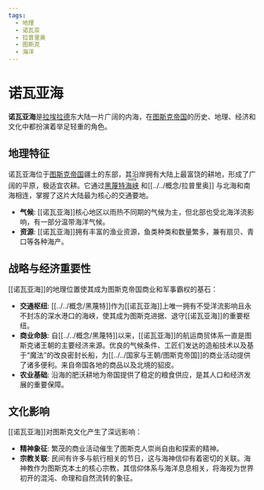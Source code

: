 ```yaml
---
tags:
  - 地理
  - 诺瓦亚
  - 拉普里奥
  - 图斯克
  - 海洋
---
```

# 诺瓦亚海

**诺瓦亚海**是[拉埃拉德](../../概念/拉埃拉德.md)东大陆一片广阔的内海，在[图斯克帝国](../../国家与王朝/图斯克帝国.md)的历史、地理、经济和文化中都扮演着举足轻重的角色。

## 地理特征

诺瓦亚海位于[图斯克帝国](../../国家与王朝/图斯克帝国.md)疆土的东部，其沿岸拥有大陆上最富饶的耕地，形成了广阔的平原，极适宜农耕。它通过[黑蔑特<ruby>海峡<rt>miela</rt></ruby>](黑蔑特.md#黑蔑特<ruby>海峡<rt>miela</rt></ruby>) 和[[../../概念/拉普里奥]] 与北海和南海相连，掌握了这片大陆最为核心的交通要地。

*   **气候**: [[诺瓦亚海]]核心地区以雨热不同期的气候为主，但北部也受北海洋流影响，有一部分温带海洋气候。
*   **资源**: [[诺瓦亚海]]拥有丰富的渔业资源，鱼类种类和数量繁多，兼有扇贝、青口等各种海产。

## 战略与经济重要性

[[诺瓦亚海]]的地理位置使其成为图斯克帝国商业和军事霸权的基石：

*   **交通枢纽**: [[../../概念/黑蔑特]]作为[[诺瓦亚海]]上唯一拥有不受洋流影响且永不封冻的深水港口的海峡，使其成为图斯克进据、退守[[诺瓦亚海]]的重要枢纽。
*   **商业命脉**: 自[[../../概念/黑蔑特]]以来，[[诺瓦亚海]]的航运商贸体系一直是图斯克诸王朝的主要经济来源。优良的气候条件、工匠们发达的造船技术以及基于“魔法”的改良密封长船，为[[../../国家与王朝/图斯克帝国]]的商业活动提供了诸多便利。来自帝国各地的商品以及北境的貂皮。
*   **农业基础**: 沿海的肥沃耕地为帝国提供了稳定的粮食供应，是其人口和经济发展的重要保障。

## 文化影响

[[诺瓦亚海]]对图斯克文化产生了深远影响：

*   **精神象征**: 繁茂的商业活动催生了图斯克人崇尚自由和探索的精神。
*   **宗教关联**: 民间有许多与航行相关的节日，这与海神信仰有着密切的关联。海神教作为图斯克本土的核心宗教，其信仰体系与海洋息息相关，将海视为世界初开的混沌、命理和自然流转的象征。
